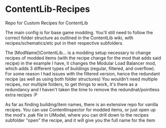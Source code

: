 # ContentLib-Recipes
Repo for Custom Recipes for ContentLib

The main config is for base game modding. You'll still need to follow the correct folder structure as outlined in the ContentLib wiki, with recipes/schematics/etc put in their respective subfolders.

The [ModName]\ContentLib\... is a modding setup necessary to change recipes of modded items (with the recipe change for the mod that adds said recipe)
in the example I have, it changes the Modular Load Balancer mod, which adds 3 different types of buildings (regular, filtered, and overflow).
For some reason I had issues with the filtered version, hence the redundant recipe (as well as using both folder structures)
You wouldn't need multiple recipes, nor multiple folders, to get things to work, it's there as a redundancy and I haven't taken the time to remove the redundnat/pointless extra recipes :P

As far as finding building/item names, there is an extensive repo for vanilla recipes. You can use ContentInspector for modded items, or just open up the mod's .pak file in UModel, where you can drill down to the recipes subfolder "open" the recipe, and it will give you the full name for the item
